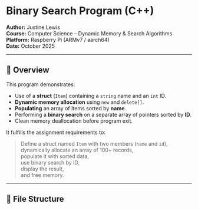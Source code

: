 # Binary Search Program (C++)

**Author:** Justine Lewis  
**Course:** Computer Science – Dynamic Memory & Search Algorithms  
**Platform:** Raspberry Pi (ARMv7 / aarch64)  
**Date:** October 2025  

---

## 📘 Overview

This program demonstrates:
- Use of a **struct** (`Item`) containing a `string` name and an `int` ID.
- **Dynamic memory allocation** using `new` and `delete[]`.
- **Populating** an array of Items sorted by **name**.
- Performing a **binary search** on a separate array of pointers sorted by **ID**.
- Clean memory deallocation before program exit.

It fulfills the assignment requirements to:
> Define a struct named `Item` with two members (`name` and `id`),  
> dynamically allocate an array of 100+ records,  
> populate it with sorted data,  
> use binary search by ID,  
> display the result,  
> and free memory.

---

## 📂 File Structure

